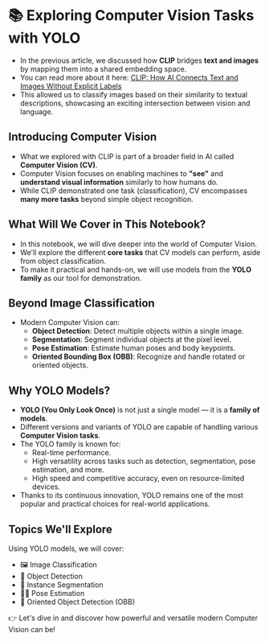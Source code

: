 # 📚 Exploring Computer Vision Tasks with YOLO


- In the previous article, we discussed how **CLIP** bridges **text and images** by mapping them into a shared embedding space.
- You can read more about it here: [CLIP: How AI Connects Text and Images Without Explicit Labels](https://www.linkedin.com/pulse/clip-how-ai-connects-text-images-without-explicit-yabut-meng-ai-wg9wf)
- This allowed us to classify images based on their similarity to textual descriptions, showcasing an exciting intersection between vision and language.

## Introducing Computer Vision

- What we explored with CLIP is part of a broader field in AI called **Computer Vision (CV)**.
- Computer Vision focuses on enabling machines to **"see"** and **understand visual information** similarly to how humans do.
- While CLIP demonstrated one task (classification), CV encompasses **many more tasks** beyond simple object recognition.

## What Will We Cover in This Notebook?

- In this notebook, we will dive deeper into the world of Computer Vision.
- We'll explore the different **core tasks** that CV models can perform, aside from object classification.
- To make it practical and hands-on, we will use models from the **YOLO family** as our tool for demonstration.

## Beyond Image Classification

- Modern Computer Vision can:
  - **Object Detection**: Detect multiple objects within a single image.
  - **Segmentation**: Segment individual objects at the pixel level.
  - **Pose Estimation**: Estimate human poses and body keypoints.
  - **Oriented Bounding Box (OBB)**: Recognize and handle rotated or oriented objects.

## Why YOLO Models?

- **YOLO (You Only Look Once)** is not just a single model — it is a **family of models**.
- Different versions and variants of YOLO are capable of handling various **Computer Vision tasks**.
- The YOLO family is known for:
  - Real-time performance.
  - High versatility across tasks such as detection, segmentation, pose estimation, and more.
  - High speed and competitive accuracy, even on resource-limited devices.
- Thanks to its continuous innovation, YOLO remains one of the most popular and practical choices for real-world applications.

## Topics We'll Explore

Using YOLO models, we will cover:

- 🖼️ Image Classification
- 🎯 Object Detection
- 🎨 Instance Segmentation
- 🏃‍♂️ Pose Estimation
- 📐 Oriented Object Detection (OBB)

👉 Let's dive in and discover how powerful and versatile modern Computer Vision can be!

